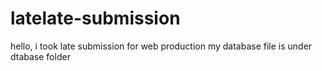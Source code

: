 # latelate-submission
hello, i took late submission for web production
my database file is under dtabase folder 
